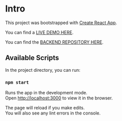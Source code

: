 # Intro

This project was bootstrapped with [Create React App](https://github.com/facebook/create-react-app).

You can find a [LIVE DEMO HERE](https://awesome-notepad-frontend.herokuapp.com).

You can find the [BACKEND REPOSITORY HERE](https://github.com/davideroffo/awesome-notepad-backend).

## Available Scripts

In the project directory, you can run:

### `npm start`

Runs the app in the development mode.\
Open [http://localhost:3000](http://localhost:3000) to view it in the browser.

The page will reload if you make edits.\
You will also see any lint errors in the console.
